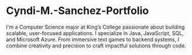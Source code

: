 # Cyndi-M.-Sanchez-Portfolio
I'm a Computer Science major at King’s College passionate about building scalable, user-focused applications. I specialize in Java, JavaScript, SQL, and Microsoft Azure. From immersive text games to backend systems, I combine creativity and precision to craft impactful solutions through code.
